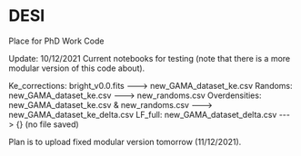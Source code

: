 # DESI
Place for PhD Work Code

Update: 10/12/2021
Current notebooks for testing
(note that there is a more modular version of this code about).

Ke_corrections: bright_v0.0.fits ---> new_GAMA_dataset_ke.csv
Randoms: new_GAMA_dataset_ke.csv ---> new_randoms.csv
Overdensities: new_GAMA_dataset_ke.csv & new_randoms.csv ---> new_GAMA_dataset_ke_delta.csv
LF_full: new_GAMA_dataset_delta.csv ---> {} (no file saved)

Plan is to upload fixed modular version tomorrow (11/12/2021).

